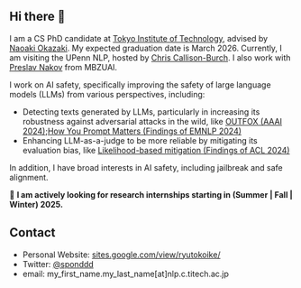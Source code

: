 ## Hi there 👋
I am a CS PhD candidate at [Tokyo Institute of Technology](https://www.titech.ac.jp/english), advised by [Naoaki Okazaki](https://www.chokkan.org/index.en.html). My expected graduation date is March 2026. Currently, I am visiting the UPenn NLP, hosted by [Chris Callison-Burch](https://www.cis.upenn.edu/~ccb/). I also work with [Preslav Nakov](https://mbzuai.ac.ae/study/faculty/preslav-nakov/) from MBZUAI.

I work on AI safety, specifically improving the safety of large language models (LLMs) from various perspectives, including:
- Detecting texts generated by LLMs, particularly in increasing its robustness against adversarial attacks in the wild, like [OUTFOX (AAAI 2024)](https://arxiv.org/abs/2307.11729);[How You Prompt Matters (Findings of EMNLP 2024)](https://arxiv.org/abs/2311.08369)
- Enhancing LLM-as-a-judge to be more reliable by mitigating its evaluation bias, like [Likelihood-based mitigation (Findings of ACL 2024)](https://arxiv.org/abs/2402.15987)

In addition, I have broad interests in AI safety, including jailbreak and safe alignment.

📢 **I am actively looking for research internships starting in (Summer | Fall | Winter) 2025.**

## Contact
- Personal Website: [sites.google.com/view/ryutokoike/](https://sites.google.com/view/ryutokoike/)
- Twitter: [@sponddd](https://x.com/sponddd)
- email: my_first_name.my_last_name[at]nlp.c.titech.ac.jp
